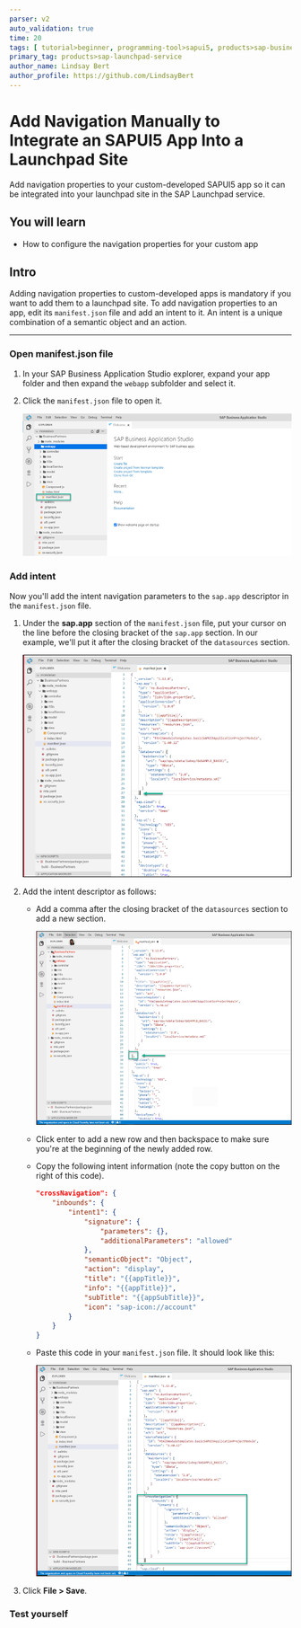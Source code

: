 ```yaml
---
parser: v2
auto_validation: true
time: 20
tags: [ tutorial>beginner, programming-tool>sapui5, products>sap-business-application-studio, products>sap-business-technology-platform, products>sap-launchpad-service]
primary_tag: products>sap-launchpad-service
author_name: Lindsay Bert
author_profile: https://github.com/LindsayBert
---
```


# Add Navigation Manually to Integrate an SAPUI5 App Into a Launchpad Site
<!-- description --> Add navigation properties to your custom-developed SAPUI5 app so it can be integrated into your launchpad site in the SAP Launchpad service.

## You will learn
  - How to configure the navigation properties for your custom app

## Intro
Adding navigation properties to custom-developed apps is mandatory if you want to add them to a launchpad site. To add navigation properties to an app, edit its `manifest.json` file and add an intent to it. An intent is a unique combination of a semantic object and an action.

---

### Open manifest.json file

1. In your SAP Business Application Studio explorer, expand your app folder and then expand the `webapp` subfolder and select it.

2. Click the `manifest.json` file to open it.

    ![Open manifest.json file](1-open-manifestjson.png)



### Add intent

Now you'll add the intent navigation parameters to the `sap.app` descriptor in the `manifest.json` file.

1. Under the **sap.app** section of the `manifest.json` file, put your cursor on the line before the closing bracket of the `sap.app` section. In our example, we'll put it after the closing bracket of the `datasources` section.

    ![Find entry for intent](2-find-entry-point.png)

2. Add the intent descriptor as follows:

    - Add a comma after the closing bracket of the `datasources` section to add a new section.

        ![Add comma](3-add-comma.png)

    - Click enter to add a new row and then backspace to make sure you're at the beginning of the newly added row.

    - Copy the following intent information (note the copy button on the right of this code).

        ```JSON
        "crossNavigation": {
            "inbounds": {
                "intent1": {
                    "signature": {
                        "parameters": {},
                        "additionalParameters": "allowed"
                    },
                    "semanticObject": "Object",
                    "action": "display",
                    "title": "{{appTitle}}",
                    "info": "{{appTitle}}",
                    "subTitle": "{{appSubTitle}}",
                    "icon": "sap-icon://account"
                }
            }
        }
        ```

    - Paste this code in your `manifest.json` file. It should look like this:

        ![Paste intent navigation](4-paste-intent-navigation.png)

3. Click **File > Save**.


### Test yourself



